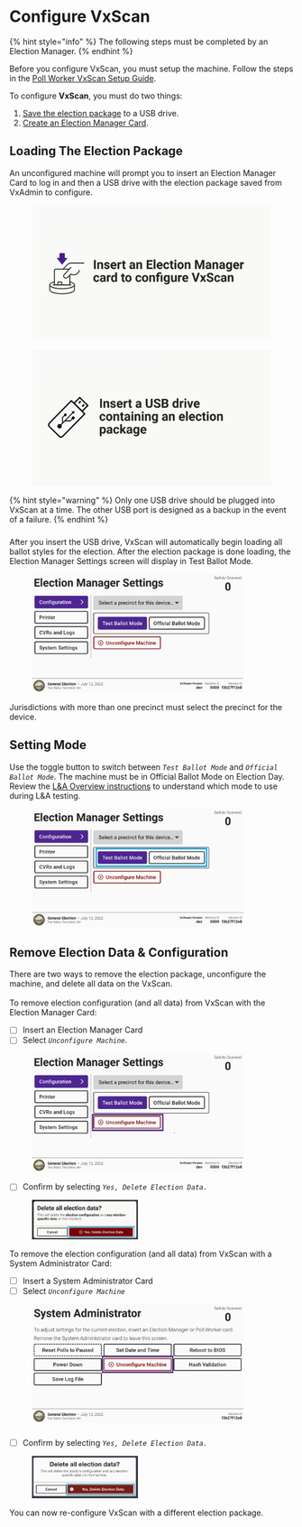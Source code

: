 # Configure VxScan

{% hint style="info" %}
The following steps must be completed by an Election Manager.
{% endhint %}

Before you configure VxScan, you must setup the machine. Follow the steps in the [Poll Worker VxScan Setup Guide](../election-day-guides/vxscan-setup.md).

To configure **VxScan**, you must do two things:

1. [Save the election package](../vxadmin-system-setup/save-election-package.md) to a USB drive.
2. [Create an Election Manager Card](../vxadmin-system-setup/programming-cards.md).

## Loading The Election Package

An unconfigured machine will prompt you to insert an Election Manager Card to log in and then a USB drive with the election package saved from VxAdmin to configure.&#x20;

<div>

<figure><img src="../.gitbook/assets/image (153).png" alt=""><figcaption></figcaption></figure>

 

<figure><img src="../.gitbook/assets/image (154).png" alt=""><figcaption></figcaption></figure>

</div>

{% hint style="warning" %}
Only one USB drive should be plugged into VxScan at a time. The other USB port is designed as a backup in the event of a failure.
{% endhint %}

###

###

After you insert the USB drive, VxScan will automatically begin loading all ballot styles for the election. After the election package is done loading, the Election Manager Settings screen will display in Test Ballot Mode.

<figure><img src="../.gitbook/assets/image (34).png" alt="" width="375"><figcaption></figcaption></figure>

Jurisdictions with more than one precinct must select the precinct for the device.&#x20;

## Setting Mode

Use the toggle button to switch between _`Test Ballot Mode`_ and _`Official Ballot Mode`_. The machine must be in Official Ballot Mode on Election Day.  Review the [L\&A Overview instructions](../logic-and-accuracy-pre-election-testing/l-and-a-overview.md) to understand which mode to use during L\&A testing.

<figure><img src="../.gitbook/assets/image (35).png" alt="" width="375"><figcaption></figcaption></figure>

## Remove Election Data & Configuration

There are two ways to remove the election package, unconfigure the machine, and delete all data on the VxScan. \
\
To remove election configuration (and all data) from VxScan with the Election Manager Card:

* [ ] Insert an Election Manager Card
* [ ] Select _`Unconfigure Machine`_.

<figure><img src="../.gitbook/assets/image (36).png" alt="" width="375"><figcaption></figcaption></figure>

* [ ] Confirm by selecting _`Yes, Delete Election Data.`_

<figure><img src="../.gitbook/assets/image (158).png" alt="" width="188"><figcaption></figcaption></figure>

To remove the election configuration (and all data) from VxScan with a System Administrator Card:

* [ ] Insert a System Administrator Card
* [ ] Select _`Unconfigure Machine`_

<figure><img src="../.gitbook/assets/image (24).png" alt="" width="375"><figcaption></figcaption></figure>

###

* [ ] Confirm by selecting _`Yes, Delete Election Data.`_

<figure><img src="../.gitbook/assets/image (824).png" alt="" width="188"><figcaption></figcaption></figure>

You can now re-configure VxScan with a different election package.
